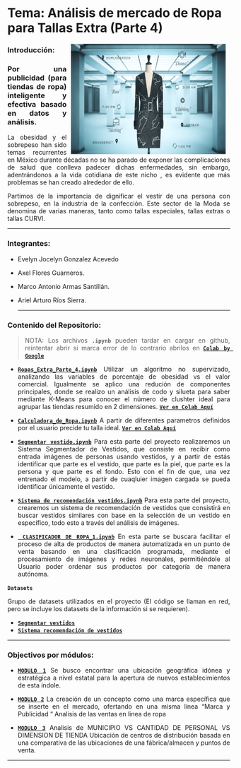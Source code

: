 # Tema: Análisis de mercado de Ropa para Tallas Extra (Parte 4)

<img src="assets/cover-clothes.png" align="right" height="250" width="350" hspace="10">
<div style="text-align: justify;">

  ### Introducción:
 
 ### Por una publicidad (para tiendas de ropa) inteligente y efectiva basado en datos y análisis.

La obesidad y el sobrepeso han sido temas recurrentes en México durante décadas no se ha parado de exponer las complicaciones de salud que conlleva padecer dichas enfermedades, sin embargo, adentrándonos a la vida cotidiana de este nicho , es evidente que más problemas se han creado alrededor de ello.
  
Partimos de la importancia de dignificar el vestir de una persona con sobrepeso, en la industria de la confección. Este sector de la Moda se denomina de varias maneras, tanto como tallas especiales, tallas extras o tallas CURVI.
  
 ---
### Integrantes: 

- Evelyn Jocelyn Gonzalez Acevedo
- Axel Flores Guarneros.
- Marco Antonio Armas Santillán.
- Ariel Arturo Ríos Sierra.  
  
  ---
### Contenido del Repositorio:
  
 > NOTA: Los archivos **`.ipynb`** pueden tardar en cargar en github, reintentar abrir si marca error de lo contrario abrilos en [**`Colab by Google`**](https://colab.research.google.com/)

-  [**`Ropas_Extra_Parte_4.ipynb`**](proyecto/Ropas_Extra_Parte_4.ipynb)
   Utilizar un algoritmo no supervizado, analizando las variables de porcentaje de obesidad vs el valor comercial. Igualmente se aplico una redución de componentes principales, donde se realizo un análisis de codo y silueta para saber mediante K-Means para conocer el número de clushter ideal para agrupar las tiendas resumido en 2 dimensiones. [**`Ver en Colab Aquí`**](https://colab.research.google.com/drive/1ijQ4b2bzkBR8L0fxwIjlBBJ9l4N2nz7h?usp=sharing)
   
-  [**`Calculadora_de_Ropa.ipynb`**](proyecto/Calculadora_de_Ropa.ipynb)
   A partir de diferentes parametros definidos por el usuario precide tu talla ideal. [**`Ver en Colab Aquí`**](https://colab.research.google.com/drive/1DBrCrecVHtp5bWTubz1kuxK6utpxZ_yF?usp=sharing)
   
-  [**`Segmentar vestido.ipynb`**](proyecto/Segmentar%20vestido.ipynb)
   Para esta parte del proyecto realizaremos un Sistema Segmentador de Vestidos, que consiste en recibir como entrada imágenes de personas usando vestidos, y a partir de estás identificar que parte es el vestido, que parte es la piel, que parte es la persona y que parte es el fondo.
  Esto con el fin de que, una vez entrenado el modelo, a partir de cuaqluier imagen cargada se pueda identificar únicamente el vestido.     
  
-  [**`Sistema de recomendación vestidos.ipynb`**](proyecto/Sistema%20de%20recomendación%20vestidos.ipynb)
   Para esta parte del proyecto, crearemos un sistema de recomendación de vestidos que consistirá en buscar vestidos similares con base en la selección de un vestido en específico, todo esto a través del análisis de imágenes.

-  [**` CLASIFICADOR DE ROPA_1.ipynb`**](proyecto/CLASIFICADOR_DE_ROPA_1.ipynb)
   En esta parte se buscara facilitar el proceso de alta de productos de manera automatizada en un punto de venta basando en una clasificación programada, mediante el procesamiento de imágenes y redes neuronales, permitiéndole al Usuario poder ordenar sus productos por categoría de manera autónoma.  
  
**`Datasets`**
   
  Grupo de datasets utilizados en el proyecto (El código se llaman en red, pero se incluye los datasets de la información si se requieren).
  
-  [**`Segmentar vestidos`**](https://drive.google.com/drive/folders/1SnV_KbuCy49WOtdgTAbIAg-hiwY2HL6Q)
-  [**`Sistema recomendación de vestidos`**](https://drive.google.com/drive/folders/1gZV2V5KCdSSxVvSXHvkmTK68ANvJtIpq)

   
---
  
### Objectivos por módulos:
  
- [**`MODULO 1`**](https://github.com/Deltarios/analisis-ropa-bedu)
  Se busco encontrar una ubicación geográfica idónea y estratégica a nivel estatal para la apertura de nuevos establecimientos de esta índole.
  
- [**`MODULO 2`**](https://github.com/Deltarios/analisis_ropa_bedu_2)
  La creación de un concepto como una marca específica que se inserte en el mercado, ofertando  en una misma línea  “Marca y  Publicidad “
  Analisis de las ventas en linea de ropa
  
- [**`MODULO 3`**](https://github.com/Deltarios/analisis_ropa_bedu_3)
  Analisis de MUNICIPIO VS CANTIDAD DE PERSONAL VS DIMENSION DE TIENDA
  Ubicación de centros de distribución basada en una comparativa de las ubicaciones de una fábrica/almacen y  puntos de venta.
   
---
